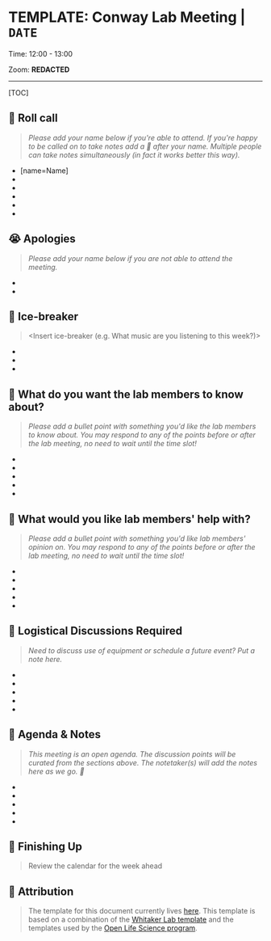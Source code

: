 # TEMPLATE: Conway Lab Meeting | `DATE`

Time: 12:00 - 13:00

Zoom: **REDACTED**

---

[TOC]

:wave: Roll call
---

> *Please add your name below if you're able to attend.* 
> *If you're happy to be called on to take notes add a  :memo: after your name. Multiple people can take notes simultaneously (in fact it works better this way).*

* [name=Name]
* 
* 
* 
* 
* 


:sob: Apologies
---

> *Please add your name below if you are not able to attend the meeting.*

* 
* 


:ice_cream: Ice-breaker
---

> <Insert ice-breaker (e.g. What music are you listening to this week?)>

* 
*
*

:loudspeaker: What do you want the lab members to know about?
---

> *Please add a bullet point with something you'd like the lab members to know about.
> You may respond to any of the points before or after the lab meeting, no need to wait until the time slot!*

* 
* 
* 
* 
* 

:memo: What would you like lab members' help with?
---

> *Please add a bullet point with something you'd like lab members' opinion on.
> You may respond to any of the points before or after the lab meeting, no need to wait until the time slot!*

* 
* 
* 
*
*

:wrench: Logistical Discussions Required
---
> *Need to discuss use of equipment or schedule a future event? Put a note here.*

* 
* 
* 
*
*

:open_book: Agenda & Notes
---

> *This meeting is an open agenda.
> The discussion points will be curated from the sections above.
> The notetaker(s) will add the notes here as we go. :memo:*

* 
* 
* 
* 
* 

:calendar: Finishing Up
---

> Review the calendar for the week ahead


:closed_book: Attribution
---

> The template for this document currently lives [here](https://github.com/conwaycolorlab/ProjectManagement/blob/main/Lab%20Meeting/template.md).
> This template is based on a combination of the [Whitaker Lab template](https://github.com/WhitakerLab/Onboarding/blob/176f630c9f4b8832d152377318e36f74ee076476/Lab-meetings.md) and the templates used by the [Open Life Science program](https://openlifesci.org/).
